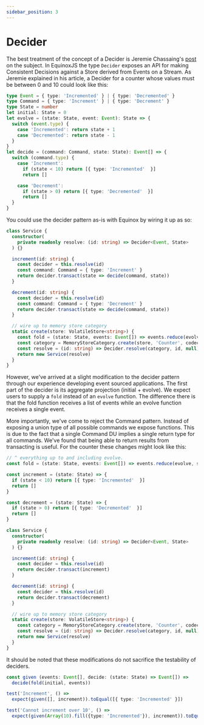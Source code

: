```yaml
---
sidebar_position: 3
---
```


# Decider

The best treatment of the concept of a Decider is Jeremie Chassaing's
[post](https://thinkbeforecoding.com/post/2021/12/17/functional-event-sourcing-decider)
on the subject. In EquinoxJS the type `Decider` exposes an API for making
Consistent Decisions against a Store derived from Events on a Stream. As Jeremie
explained in his article, a Decider for a counter whose values must be between 0
and 10 could look like this: 

```ts
type Event = { type: 'Incremented' } | { type: 'Decremented' }
type Command = { type: 'Increment' } | { type: 'Decrement' }
type State = number
let initial: State = 0
let evolve = (state: State, event: Event): State => {
  switch (event.type) {
    case 'Incremented': return state + 1
    case 'Decremented': return state - 1
  }
}
let decide = (command: Command, state: State): Event[] => {
  switch (command.type) {
    case 'Increment': 
      if (state < 10) return [{ type: 'Incremented'  }]
      return []

    case 'Decrement': 
      if (state > 0) return [{ type: 'Decremented'  }]
      return []
  }
}
```

You could use the decider pattern as-is with Equinox by wiring it up as so:

```ts
class Service {
  constructor(
    private readonly resolve: (id: string) => Decider<Event, State>
  ) {}

  increment(id: string) {
    const decider = this.resolve(id)
    const command: Command = { type: 'Increment' }
    return decider.transact(state => decide(command, state))
  }

  decrement(id: string) {
    const decider = this.resolve(id)
    const command: Command = { type: 'Decrement' }
    return decider.transact(state => decide(command, state))
  }

  // wire up to memory store category
  static create(store: VolatileStore<string>) {
    const fold = (state: State, events: Event[]) => events.reduce(evolve, state)
    const category = MemoryStoreCategory.create(store, 'Counter', codec, fold, initial)
    const resolve = (id: string) => Decider.resolve(category, id, null)
    return new Service(resolve)
  }
}
```

However, we've arrived at a slight modification to the decider pattern through
our experience developing event sourced applications. The first part of the
decider is its aggregate projection (initial + evolve). We expect users to
supply a `fold` instead of an `evolve` function. The difference there is that
the fold function receives a list of events while an evolve function receives a
single event. 

More importantly, we've come to reject the Command pattern. Instead of exposing
a union type of all possible commands we expose functions. This is due to the
fact that a single Command DU implies a single return type for all commands.
We've found that being able to return results from transacting is useful. For
the counter these changes might look like this:

```ts
// ^ everything up to and including evolve.
const fold = (state: State, events: Event[]) => events.reduce(evolve, state)

const increment = (state: State) => {
  if (state < 10) return [{ type: 'Incremented'  }]
  return []
}

const decrement = (state: State) => {
  if (state > 0) return [{ type: 'Decremented'  }]
  return []
}

class Service {
  constructor(
    private readonly resolve: (id: string) => Decider<Event, State>
  ) {}

  increment(id: string) {
    const decider = this.resolve(id)
    return decider.transact(increment)
  }

  decrement(id: string) {
    const decider = this.resolve(id)
    return decider.transact(decrement)
  }

  // wire up to memory store category
  static create(store: VolatileStore<string>) {
    const category = MemoryStoreCategory.create(store, 'Counter', codec, fold, initial)
    const resolve = (id: string) => Decider.resolve(category, id, null)
    return new Service(resolve)
  }
}
```

It should be noted that these modifications do not sacrifice the testability of
deciders.

```ts
const given (events: Event[], decide: (state: State) => Event[]) =>
  decide(fold(initial, events))

test('Increment', () => 
  expect(given([], increment)).toEqual([{ type: 'Incremented' }])

test('Cannot increment over 10', () => 
  expect(given(Array(10).fill({type: 'Incremented'}), increment)).toEqual([]))
```

